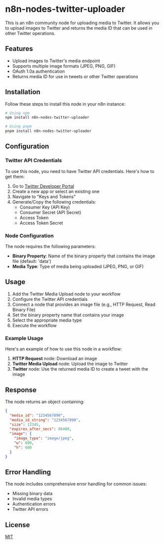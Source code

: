 # n8n-nodes-twitter-uploader

This is an n8n community node for uploading media to Twitter. It allows you to upload images to Twitter and returns the media ID that can be used in other Twitter operations.

## Features

- Upload images to Twitter's media endpoint
- Supports multiple image formats (JPEG, PNG, GIF)
- OAuth 1.0a authentication
- Returns media ID for use in tweets or other Twitter operations

## Installation

Follow these steps to install this node in your n8n instance:

```bash
# Using npm
npm install n8n-nodes-twitter-uploader

# Using pnpm
pnpm install n8n-nodes-twitter-uploader
```

## Configuration

### Twitter API Credentials

To use this node, you need to have Twitter API credentials. Here's how to get them:

1. Go to [Twitter Developer Portal](https://developer.twitter.com/en/portal/dashboard)
2. Create a new app or select an existing one
3. Navigate to "Keys and Tokens"
4. Generate/Copy the following credentials:
   - Consumer Key (API Key)
   - Consumer Secret (API Secret)
   - Access Token
   - Access Token Secret

### Node Configuration

The node requires the following parameters:

- **Binary Property**: Name of the binary property that contains the image file (default: 'data')
- **Media Type**: Type of media being uploaded (JPEG, PNG, or GIF)

## Usage

1. Add the Twitter Media Upload node to your workflow
2. Configure the Twitter API credentials
3. Connect a node that provides an image file (e.g., HTTP Request, Read Binary File)
4. Set the binary property name that contains your image
5. Select the appropriate media type
6. Execute the workflow

### Example Usage

Here's an example of how to use this node in a workflow:

1. **HTTP Request** node: Download an image
2. **Twitter Media Upload** node: Upload the image to Twitter
3. **Twitter** node: Use the returned media ID to create a tweet with the image

## Response

The node returns an object containing:

```json
{
  "media_id": "1234567890",
  "media_id_string": "1234567890",
  "size": 12345,
  "expires_after_secs": 86400,
  "image": {
    "image_type": "image/jpeg",
    "w": 800,
    "h": 600
  }
}
```

## Error Handling

The node includes comprehensive error handling for common issues:
- Missing binary data
- Invalid media types
- Authentication errors
- Twitter API errors

## License

[MIT](LICENSE.md)
